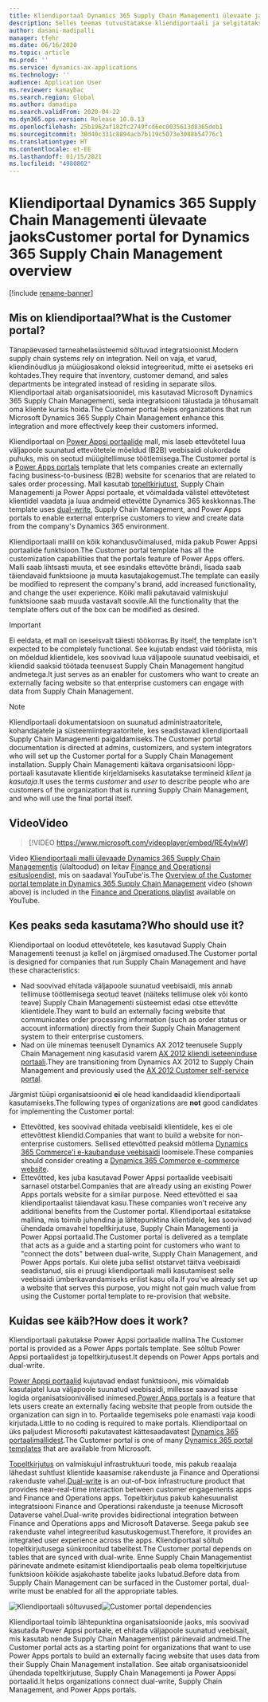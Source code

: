 ```yaml
---
title: Kliendiportaal Dynamics 365 Supply Chain Managementi ülevaate jaoks
description: Selles teemas tutvustatakse kliendiportaali ja selgitatakse, kes peaks seda kasutama ning kuidas see töötab.
author: dasani-madipalli
manager: tfehr
ms.date: 06/16/2020
ms.topic: article
ms.prod: ''
ms.service: dynamics-ax-applications
ms.technology: ''
audience: Application User
ms.reviewer: kamaybac
ms.search.region: Global
ms.author: damadipa
ms.search.validFrom: 2020-04-22
ms.dyn365.ops.version: Release 10.0.13
ms.openlocfilehash: 25b1962af182fc2749fcd6ec0035613d8365deb1
ms.sourcegitcommit: 38d40c331c8894acb7b119c5073e3088b54776c1
ms.translationtype: HT
ms.contentlocale: et-EE
ms.lasthandoff: 01/15/2021
ms.locfileid: "4980802"
---
```

# <a name="customer-portal-for-dynamics-365-supply-chain-management-overview"></a><span data-ttu-id="7b098-103">Kliendiportaal Dynamics 365 Supply Chain Managementi ülevaate jaoks</span><span class="sxs-lookup"><span data-stu-id="7b098-103">Customer portal for Dynamics 365 Supply Chain Management overview</span></span>

[!include [rename-banner](~/includes/cc-data-platform-banner.md)]

## <a name="what-is-the-customer-portal"></a><span data-ttu-id="7b098-104">Mis on kliendiportaal?</span><span class="sxs-lookup"><span data-stu-id="7b098-104">What is the Customer portal?</span></span>

<span data-ttu-id="7b098-105">Tänapäevased tarneahelasüsteemid sõltuvad integratsioonist.</span><span class="sxs-lookup"><span data-stu-id="7b098-105">Modern supply chain systems rely on integration.</span></span> <span data-ttu-id="7b098-106">Neil on vaja, et varud, kliendinõudlus ja müügiosakond oleksid integreeritud, mitte ei asetseks eri kohtades.</span><span class="sxs-lookup"><span data-stu-id="7b098-106">They require that inventory, customer demand, and sales departments be integrated instead of residing in separate silos.</span></span> <span data-ttu-id="7b098-107">Kliendiportaal aitab organisatsioonidel, mis kasutavad Microsoft Dynamics 365 Supply Chain Managementi, seda integratsiooni täiustada ja tõhusamalt oma kliente kursis hoida.</span><span class="sxs-lookup"><span data-stu-id="7b098-107">The Customer portal helps organizations that run Microsoft Dynamics 365 Supply Chain Management enhance this integration and more effectively keep their customers informed.</span></span>

<span data-ttu-id="7b098-108">Kliendiportaal on [Power Appsi portaalide](https://docs.microsoft.com/powerapps/maker/portals/overview) mall, mis laseb ettevõtetel luua väljapoole suunatud ettevõtetele mõeldud (B2B) veebisaidi olukordade puhuks, mis on seotud müügitellimuse töötlemisega.</span><span class="sxs-lookup"><span data-stu-id="7b098-108">The Customer portal is a [Power Apps portals](https://docs.microsoft.com/powerapps/maker/portals/overview) template that lets companies create an externally facing business-to-business (B2B) website for scenarios that are related to sales order processing.</span></span> <span data-ttu-id="7b098-109">Mall kasutab [topeltkirjutust](https://docs.microsoft.com/dynamics365/fin-ops-core/dev-itpro/data-entities/dual-write/dual-write-home-page), Supply Chain Managementi ja Power Appsi portaale, et võimaldada välistel ettevõtetest klientidel vaadata ja luua andmeid ettevõtte Dynamics 365 keskkonnas.</span><span class="sxs-lookup"><span data-stu-id="7b098-109">The template uses [dual-write](https://docs.microsoft.com/dynamics365/fin-ops-core/dev-itpro/data-entities/dual-write/dual-write-home-page), Supply Chain Management, and Power Apps portals to enable external enterprise customers to view and create data from the company's Dynamics 365 environment.</span></span>

<span data-ttu-id="7b098-110">Kliendiportaali mallil on kõik kohandusvõimalused, mida pakub Power Appsi portaalide funktsioon.</span><span class="sxs-lookup"><span data-stu-id="7b098-110">The Customer portal template has all the customization capabilities that the portals feature of Power Apps offers.</span></span> <span data-ttu-id="7b098-111">Malli saab lihtsasti muuta, et see esindaks ettevõtte brändi, lisada saab täiendavaid funktsioone ja muuta kasutajakogemust.</span><span class="sxs-lookup"><span data-stu-id="7b098-111">The template can easily be modified to represent the company's brand, add increased functionality, and change the user experience.</span></span> <span data-ttu-id="7b098-112">Kõiki malli pakutavaid valmiskujul funktsioone saab muuda vastavalt soovile.</span><span class="sxs-lookup"><span data-stu-id="7b098-112">All the functionality that the template offers out of the box can be modified as desired.</span></span>

> [!IMPORTANT]
> <span data-ttu-id="7b098-113">Ei eeldata, et mall on iseseisvalt täiesti töökorras.</span><span class="sxs-lookup"><span data-stu-id="7b098-113">By itself, the template isn't expected to be completely functional.</span></span> <span data-ttu-id="7b098-114">See kujutab endast vaid tööriista, mis on mõeldud klientidele, kes soovivad luua väljapoole suunatud veebisaidi, et kliendid saaksid töötada teenusest Supply Chain Management hangitud andmetega.</span><span class="sxs-lookup"><span data-stu-id="7b098-114">It just serves as an enabler for customers who want to create an externally facing website so that enterprise customers can engage with data from Supply Chain Management.</span></span>

> [!NOTE]
> <span data-ttu-id="7b098-115">Kliendiportaali dokumentatsioon on suunatud administraatoritele, kohandajatele ja süsteemiintegraatoritele, kes seadistavad kliendiportaali Supply Chain Managementi paigaldamiseks.</span><span class="sxs-lookup"><span data-stu-id="7b098-115">The Customer portal documentation is directed at admins, customizers, and system integrators who will set up the Customer portal for a Supply Chain Management installation.</span></span> <span data-ttu-id="7b098-116">Supply Chain Managementi käitava organisatsiooni lõpp-portaali kasutavate klientide kirjeldamiseks kasutatakse termineid _klient_ ja _kasutaja_.</span><span class="sxs-lookup"><span data-stu-id="7b098-116">It uses the terms _customer_ and _user_ to describe people who are customers of the organization that is running Supply Chain Management, and who will use the final portal itself.</span></span>

## <a name="video"></a><span data-ttu-id="7b098-117">Video</span><span class="sxs-lookup"><span data-stu-id="7b098-117">Video</span></span>

> [!VIDEO https://www.microsoft.com/videoplayer/embed/RE4ylwW]

<span data-ttu-id="7b098-118">Video [Kliendiportaali malli ülevaade Dynamics 365 Supply Chain Managementis](https://youtu.be/nPrqoLuHfV8) (ülaltoodud) on leitav [Finance and Operationsi esitusloendist](https://www.youtube.com/playlist?list=PLcakwueIHoT_SYfIaPGoOhloFoCXiUSyW), mis on saadaval YouTube'is.</span><span class="sxs-lookup"><span data-stu-id="7b098-118">The [Overview of the Customer portal template in Dynamics 365 Supply Chain Management](https://youtu.be/nPrqoLuHfV8) video (shown above) is included in the [Finance and Operations playlist](https://www.youtube.com/playlist?list=PLcakwueIHoT_SYfIaPGoOhloFoCXiUSyW) available on YouTube.</span></span>

## <a name="who-should-use-it"></a><span data-ttu-id="7b098-119">Kes peaks seda kasutama?</span><span class="sxs-lookup"><span data-stu-id="7b098-119">Who should use it?</span></span>

<span data-ttu-id="7b098-120">Kliendiportaal on loodud ettevõtetele, kes kasutavad Supply Chain Managementi teenust ja kellel on järgmised omadused.</span><span class="sxs-lookup"><span data-stu-id="7b098-120">The Customer portal is designed for companies that run Supply Chain Management and have these characteristics:</span></span>

- <span data-ttu-id="7b098-121">Nad soovivad ehitada väljapoole suunatud veebisaidi, mis annab tellimuse töötlemisega seotud teavet (näiteks tellimuse olek või konto teave) Supply Chain Managementi süsteemist edasi otse ettevõtte klientidele.</span><span class="sxs-lookup"><span data-stu-id="7b098-121">They want to build an externally facing website that communicates order processing information (such as order status or account information) directly from their Supply Chain Management system to their enterprise customers.</span></span>
- <span data-ttu-id="7b098-122">Nad on üle minemas teenuselt Dynamics AX 2012 teenusele Supply Chain Management ning kasutasid varem [AX 2012 kliendi iseteeninduse portaali](https://docs.microsoft.com/dynamicsax-2012/appuser-itpro/about-the-customer-self-service-portal).</span><span class="sxs-lookup"><span data-stu-id="7b098-122">They are transitioning from Dynamics AX 2012 to Supply Chain Management and previously used the [AX 2012 Customer self-service portal](https://docs.microsoft.com/dynamicsax-2012/appuser-itpro/about-the-customer-self-service-portal).</span></span>

<span data-ttu-id="7b098-123">Järgmist tüüpi organisatsioonid **ei** ole head kandidaadid kliendiportaali kasutamiseks.</span><span class="sxs-lookup"><span data-stu-id="7b098-123">The following types of organizations are **not** good candidates for implementing the Customer portal:</span></span>

- <span data-ttu-id="7b098-124">Ettevõtted, kes soovivad ehitada veebisaidi klientidele, kes ei ole ettevõttest kliendid.</span><span class="sxs-lookup"><span data-stu-id="7b098-124">Companies that want to build a website for non-enterprise customers.</span></span> <span data-ttu-id="7b098-125">Sellised ettevõtted peaksid mõtlema [Dynamics 365 Commerce'i e-kaubanduse veebisaidi](https://docs.microsoft.com/dynamics365/commerce/create-ecommerce-site) loomisele.</span><span class="sxs-lookup"><span data-stu-id="7b098-125">These companies should consider creating a [Dynamics 365 Commerce e-commerce website](https://docs.microsoft.com/dynamics365/commerce/create-ecommerce-site).</span></span>
- <span data-ttu-id="7b098-126">Ettevõtted, kes juba kasutavad Power Appsi portaalide veebisaiti sarnasel otstarbel.</span><span class="sxs-lookup"><span data-stu-id="7b098-126">Companies that are already using an existing Power Apps portals website for a similar purpose.</span></span> <span data-ttu-id="7b098-127">Need ettevõtted ei saa kliendiportaalist täiendavat kasu.</span><span class="sxs-lookup"><span data-stu-id="7b098-127">These companies won't receive any additional benefits from the Customer portal.</span></span> <span data-ttu-id="7b098-128">Kliendiportaal esitatakse mallina, mis toimib juhendina ja lähtepunktina klientidele, kes soovivad ühendada omavahel topeltkirjutuse, Supply Chain Managementi ja Power Appsi portaalid.</span><span class="sxs-lookup"><span data-stu-id="7b098-128">The Customer portal is delivered as a template that acts as a guide and a starting point for customers who want to "connect the dots" between dual-write, Supply Chain Management, and Power Apps portals.</span></span> <span data-ttu-id="7b098-129">Kui olete juba sellist otstarvet täitva veebisaidi seadistanud, siis ei pruugi kliendiportaali malli kasutamisest selle veebisaidi ümberkavandamiseks erilist kasu olla.</span><span class="sxs-lookup"><span data-stu-id="7b098-129">If you've already set up a website that serves this purpose, you might not gain much value from using the Customer portal template to re-provision that website.</span></span>

## <a name="how-does-it-work"></a><span data-ttu-id="7b098-130">Kuidas see käib?</span><span class="sxs-lookup"><span data-stu-id="7b098-130">How does it work?</span></span>

<span data-ttu-id="7b098-131">Kliendiportaali pakutakse Power Appsi portaalide mallina.</span><span class="sxs-lookup"><span data-stu-id="7b098-131">The Customer portal is provided as a Power Apps portals template.</span></span> <span data-ttu-id="7b098-132">See sõltub Power Appsi portaalidest ja topeltkirjutusest.</span><span class="sxs-lookup"><span data-stu-id="7b098-132">It depends on Power Apps portals and dual-write.</span></span>

<span data-ttu-id="7b098-133">[Power Appsi portaalid](https://docs.microsoft.com/powerapps/maker/portals/overview) kujutavad endast funktsiooni, mis võimaldab kasutajatel luua väljapoole suunatud veebisaidi, millesse saavad sisse logida organisatsioonivälised inimesed.</span><span class="sxs-lookup"><span data-stu-id="7b098-133">[Power Apps portals](https://docs.microsoft.com/powerapps/maker/portals/overview) is a feature that lets users create an externally facing website that people from outside the organization can sign in to.</span></span> <span data-ttu-id="7b098-134">Portaalide tegemiseks pole enamasti vaja koodi kirjutada.</span><span class="sxs-lookup"><span data-stu-id="7b098-134">Little to no coding is required to make portals.</span></span> <span data-ttu-id="7b098-135">Kliendiportaal on üks paljudest Microsofti pakutavatest kättesaadavatest [Dynamics 365 portaalimallidest](https://docs.microsoft.com/powerapps/maker/portals/portal-templates#environment-with-model-driven-apps-in-dynamics-365).</span><span class="sxs-lookup"><span data-stu-id="7b098-135">The Customer portal is one of many [Dynamics 365 portal templates](https://docs.microsoft.com/powerapps/maker/portals/portal-templates#environment-with-model-driven-apps-in-dynamics-365) that are available from Microsoft.</span></span>

<span data-ttu-id="7b098-136">[Topeltkirjutus](https://docs.microsoft.com/powerapps/maker/portals/overview) on valmiskujul infrastruktuuri toode, mis pakub reaalaja lähedast suhtlust klientide kaasamise rakenduste ja Finance and Operationsi rakenduste vahel.</span><span class="sxs-lookup"><span data-stu-id="7b098-136">[Dual-write](https://docs.microsoft.com/powerapps/maker/portals/overview) is an out-of-box infrastructure product that provides near-real-time interaction between customer engagements apps and Finance and Operations apps.</span></span> <span data-ttu-id="7b098-137">Topeltkirjutus pakub kahesuunalist integratsiooni Finance and Operationsi rakenduste ja teenuse Microsoft Dataverse vahel.</span><span class="sxs-lookup"><span data-stu-id="7b098-137">Dual-write provides bidirectional integration between Finance and Operations apps and Microsoft Dataverse.</span></span> <span data-ttu-id="7b098-138">Seega pakub see rakenduste vahel integreeritud kasutuskogemust.</span><span class="sxs-lookup"><span data-stu-id="7b098-138">Therefore, it provides an integrated user experience across the apps.</span></span> <span data-ttu-id="7b098-139">Kliendiportaal sõltub topeltkirjutusega sünkroonitud tabelitest.</span><span class="sxs-lookup"><span data-stu-id="7b098-139">The Customer portal depends on tables that are synced with dual-write.</span></span> <span data-ttu-id="7b098-140">Enne Supply Chain Managementist pärinevate andmete esitamist kliendiportaalis peab olema topeltkirjutuse funktsioon kõikide asjakohaste tabelite jaoks lubatud.</span><span class="sxs-lookup"><span data-stu-id="7b098-140">Before data from Supply Chain Management can be surfaced in the Customer portal, dual-write must be enabled for all the appropriate tables.</span></span>

<span data-ttu-id="7b098-141">![Kliendiportaali sõltuvused](media/customer-portal-elements.png "Kliendiportaali sõltuvused")</span><span class="sxs-lookup"><span data-stu-id="7b098-141">![Customer portal dependencies](media/customer-portal-elements.png "Customer portal dependencies")</span></span>

<span data-ttu-id="7b098-142">Kliendiportaal toimib lähtepunktina organisatsioonide jaoks, mis soovivad kasutada Power Appsi portaale, et ehitada väljapoole suunatud veebisait, mis kasutab nende Supply Chain Managementist pärinevaid andmeid.</span><span class="sxs-lookup"><span data-stu-id="7b098-142">The Customer portal acts as a starting point for organizations that want to use Power Apps portals to build an externally facing website that uses data from their Supply Chain Management installation.</span></span> <span data-ttu-id="7b098-143">See aitab organisatsioonidel ühendada topeltkirjutuse, Supply Chain Managementi ja Power Appsi portaalid.</span><span class="sxs-lookup"><span data-stu-id="7b098-143">It helps organizations connect dual-write, Supply Chain Management, and Power Apps portals.</span></span>
